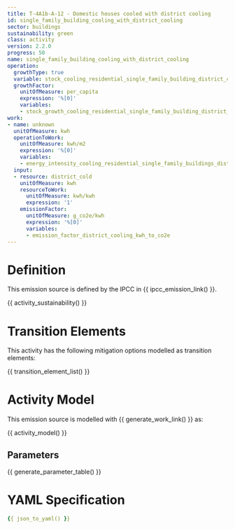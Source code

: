 ```yaml
---
title: T-4A1b-A-12 - Domestic houses cooled with district cooling
id: single_family_building_cooling_with_district_cooling
sector: buildings
sustainability: green
class: activity
version: 2.2.0
progress: 50
name: single_family_building_cooling_with_district_cooling
operation:
  growthType: true
  variable: stock_cooling_residential_single_family_building_district_cooling
  growthFactor:
    unitOfMeasure: per_capita
    expression: '%[0]'
    variables:
    - stock_growth_cooling_residential_single_family_building_district_cooling
work:
- name: unknown
  unitOfMeasure: kwh
  operationToWork:
    unitOfMeasure: kwh/m2
    expression: '%[0]'
    variables:
    - energy_intensity_cooling_residential_single_family_buildings_district_cooling
  input:
  - resource: district_cold
    unitOfMeasure: kwh
    resourceToWork:
      unitOfMeasure: kwh/kwh
      expression: '1'
    emissionFactor:
      unitOfMeasure: g_co2e/kwh
      expression: '%[0]'
      variables:
      - emission_factor_district_cooling_kwh_to_co2e
---
```

# Definition
This emission source is defined by the IPCC in {{ ipcc_emission_link() }}.


{{ activity_sustainability() }}

# Transition Elements

This activity has the following mitigation options modelled as transition elements:

{{ transition_element_list() }}

# Activity Model
This emission source is modelled with {{ generate_work_link() }} as:

{{ activity_model() }}

## Parameters

{{ generate_parameter_table() }}

# YAML Specification

```yaml
{{ json_to_yaml() }}
```